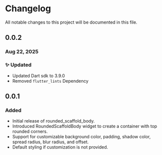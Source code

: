 # Changelog

All notable changes to this project will be documented in this file.

## 0.0.2

### Aug 22, 2025

### ✨ Updated

- Updated Dart sdk to 3.9.0
- Removed `flutter_lints` Dependency

## 0.0.1

### Added

* Initial release of rounded_scaffold_body.
* Introduced RoundedScaffoldBody widget to create a container with top rounded corners.
* Support for customizable background color, padding, shadow color, spread radius, blur radius, and offset.
* Default styling if customization is not provided.